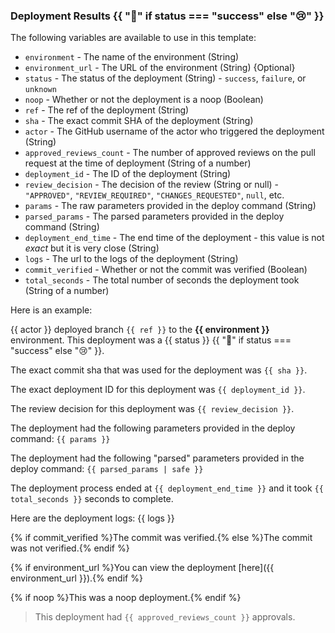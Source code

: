 ### Deployment Results {{ ":rocket:" if status === "success" else ":cry:" }}

The following variables are available to use in this template:

- `environment` - The name of the environment (String)
- `environment_url` - The URL of the environment (String) {Optional}
- `status` - The status of the deployment (String) - `success`, `failure`, or `unknown`
- `noop` - Whether or not the deployment is a noop (Boolean)
- `ref` - The ref of the deployment (String)
- `sha` - The exact commit SHA of the deployment (String)
- `actor` - The GitHub username of the actor who triggered the deployment (String)
- `approved_reviews_count` - The number of approved reviews on the pull request at the time of deployment (String of a number)
- `deployment_id` - The ID of the deployment (String)
- `review_decision` - The decision of the review (String or null) - `"APPROVED"`, `"REVIEW_REQUIRED"`, `"CHANGES_REQUESTED"`, `null`, etc.
- `params` - The raw parameters provided in the deploy command (String)
- `parsed_params` - The parsed parameters provided in the deploy command (String)
- `deployment_end_time` - The end time of the deployment - this value is not _exact_ but it is very close (String)
- `logs` - The url to the logs of the deployment (String)
- `commit_verified` - Whether or not the commit was verified (Boolean)
- `total_seconds` - The total number of seconds the deployment took (String of a number)

Here is an example:

{{ actor }} deployed branch `{{ ref }}` to the **{{ environment }}** environment. This deployment was a {{ status }} {{ ":rocket:" if status === "success" else ":cry:" }}.

The exact commit sha that was used for the deployment was `{{ sha }}`.

The exact deployment ID for this deployment was `{{ deployment_id }}`.

The review decision for this deployment was `{{ review_decision }}`.

The deployment had the following parameters provided in the deploy command: `{{ params }}`

The deployment had the following "parsed" parameters provided in the deploy command: `{{ parsed_params | safe }}`

The deployment process ended at `{{ deployment_end_time }}` and it took `{{ total_seconds }}` seconds to complete.

Here are the deployment logs: {{ logs }}

{% if commit_verified %}The commit was verified.{% else %}The commit was not verified.{% endif %}

{% if environment_url %}You can view the deployment [here]({{ environment_url }}).{% endif %}

{% if noop %}This was a noop deployment.{% endif %}

> This deployment had `{{ approved_reviews_count }}` approvals.

